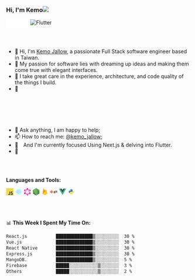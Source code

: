 ### Hi, I'm Kemo<img src="https://media.giphy.com/media/hvRJCLFzcasrR4ia7z/giphy.gif" width="25px">

<a href="https://twitter.com/kemojallow">
  <img align="left" alt="Kemo Jallow | Twitter" width="22px" src="https://github.com/kemojal/kemojal/blob/main/logo-twitter.svg" />
</a>
<a href="https://www.linkedin.com/in/kemo-jallow-379b59103/">
  <img align="left" alt="Kemo's LinkedIN" width="22px" src="https://github.com/kemojal/kemojal/blob/main/logo-linkedin.svg" />
</a>
<a href="https://www.instagram.com/kemo_jallow/">
  <img align="left" alt="Kemo's Spotify" width="22px" src="https://github.com/kemojal/kemojal/blob/main/logo-instagram.svg" />
</a>


![Flutter](https://img.shields.io/badge/Flutter-%2302569B.svg?style=for-the-badge&logo=Flutter&logoColor=white)

<br />
<br />

- 🚀 Hi, I'm [Kemo Jallow](https://kemojallow-one.vercel.app/), a passionate Full Stack software engineer based in Taiwan. 
- 🚀 My passion for software lies with dreaming up ideas and making them come true with elegant interfaces. 
- 🚀 I take great care in the experience, architecture, and code quality of the things I build.
- 🚀 

<br />
<br />

<!-- <img align="right" alt="GIF" src="https://github.com/kemojal/kemojal/blob/main/frame.png" width="320" height="320" /> -->


<br />
<br />


- 💬 Ask anything, I am happy to help;
- 📫 How to reach me: [@kemo_jallow](https://www.instagram.com/kemo_jallow/);
- 🌱 And I'm currently focused Using Next.js & delving into Flutter.
- 📝 <!--  [Resume](https://drive.google.com/file/d/1PtAfbG-PzQdzT1tMVAS9hL35DGRVkpOT/view?usp=sharing) -->

<!-- ![github](https://img.shields.io/badge/GitHub-000000?style=for-the-badge&logo=GitHub&logoColor=white)-->


<br />
<br />

**Languages and Tools:**  

<code><img height="20" src="https://raw.githubusercontent.com/github/explore/80688e429a7d4ef2fca1e82350fe8e3517d3494d/topics/javascript/javascript.png"></code>
<code><img height="20" src="https://raw.githubusercontent.com/github/explore/80688e429a7d4ef2fca1e82350fe8e3517d3494d/topics/react/react.png"></code>
<code><img height="20" src="https://raw.githubusercontent.com/github/explore/5c058a388828bb5fde0bcafd4bc867b5bb3f26f3/topics/graphql/graphql.png"></code>
<code><img height="20" src="https://raw.githubusercontent.com/github/explore/80688e429a7d4ef2fca1e82350fe8e3517d3494d/topics/nodejs/nodejs.png"></code>
<code><img height="20" src="https://raw.githubusercontent.com/github/explore/80688e429a7d4ef2fca1e82350fe8e3517d3494d/topics/firebase/firebase.png"></code>
<code><img height="20" src="https://raw.githubusercontent.com/github/explore/80688e429a7d4ef2fca1e82350fe8e3517d3494d/topics/git/git.png"></code>
<code><img height="20" src="https://raw.githubusercontent.com/github/explore/80688e429a7d4ef2fca1e82350fe8e3517d3494d/topics/vue/vue.png"></code>
<code><img height="20" src="https://raw.githubusercontent.com/github/explore/80688e429a7d4ef2fca1e82350fe8e3517d3494d/topics/python/python.png"></code>


<br />
<br />

📊 **This Week I Spent My Time On:**
<!--START_SECTION:waka-->
```text
React.js           ██████████████▒░░░░░░░░░  30 % 
Vue.js             ██████████████▒░░░░░░░░░  30 % 
React Native       ██████████████▒░░░░░░░░░  30 % 
Express.js         ██████████████▒░░░░░░░░░  30 % 
MangoDB.           ██████████████▒░░░░░░░░░  5 % 
Firebase           █████░░░░░░░░░░░▒░░░░░░░  3 %
Others             █████░░░░░░░░░░░▒░░░░░░░  2 %  
```
